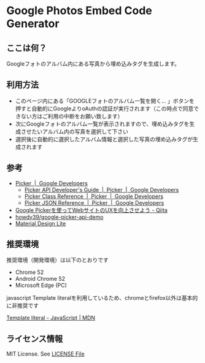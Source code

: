 # Google Photos Embed Code Generator

## ここは何？

Googleフォトのアルバム内にある写真から埋め込みタグを生成します。

## 利用方法

- このページ内にある「GOOGLEフォトのアルバム一覧を開く...  」ボタンを押すと自動的にGoogleよりoAuthの認証が実行されます（この時点で同意できない方はご利用の中断をお願い致します）
- 次にGoogleフォトのアルバム一覧が表示されますので、埋め込みタグを生成させたいアルバム内の写真を選択して下さい
- 選択後に自動的に選択したアルバム情報と選択した写真の埋め込みタグが生成されます

## 参考

- [Picker  |  Google Developers](https://developers.google.com/picker/)
  - [Picker API Developer's Guide  |  Picker  |  Google Developers](https://developers.google.com/picker/docs/#hiworld)
  - [Picker Class Reference  |  Picker  |  Google Developers](https://developers.google.com/picker/docs/reference)
  - [Picker JSON Reference  |  Picker  |  Google Developers](https://developers.google.com/picker/docs/results)
- [Google Pickerを使ってWebサイトのUXを向上させよう - Qiita](http://qiita.com/howdy39/items/a7de282e6dd5350f7a7c)
- [howdy39/google-picker-api-demo](https://github.com/howdy39/google-picker-api-demo)
- [Material Design Lite](https://getmdl.io/index.html)

## 推奨環境

推奨環境（開発環境）は以下のとおりです

- Chrome 52
- Android Chrome 52
- Microsoft Edge (PC)

javascript Template literalを利用しているため、chromeとfirefox以外は基本的に非推奨です

[Template literal - JavaScript | MDN](https://developer.mozilla.org/ja/docs/Web/JavaScript/Reference/template_strings)

## ライセンス情報

MIT License. See [LICENSE File](./LICENSE)